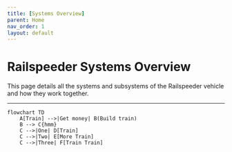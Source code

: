 ```yaml
---
title: [Systems Overview]
parent: Home
nav_order: 1
layout: default
---
```


# Railspeeder Systems Overview

This page details all the systems and subsystems of the Railspeeder vehicle and
how they work together.

---

<!-- Edit with https://mermaid.live/ -->

```mermaid
flowchart TD
    A[Train] -->|Get money| B(Build train)
    B --> C{hmm}
    C -->|One| D[Train]
    C -->|Two| E[More Train]
    C -->|Three| F[Train Train]
```

